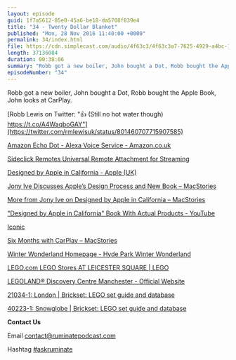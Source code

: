 ```yaml
---
layout: episode
guid: 1f7a5612-85e0-45a6-be18-da5708f839e4
title: "34 - Twenty Dollar Blanket"
published: "Mon, 28 Nov 2016 11:40:00 +0000"
permalink: 34/index.html
file: https://cdn.simplecast.com/audio/4f63c3/4f63c3a7-7625-4929-a4bc-1ef4cdcbca06/40976c40-6ac1-46ee-ab2a-709f57e242cd/4adcf1e7_tc.mp3?aid=rss_feed&feed=7Rzwf7P6
length: 37136084
duration: 00:38:06
summary: "Robb got a new boiler, John bought a Dot, Robb bought the Apple Book, John looks at CarPlay."
episodeNumber: "34"
---
```


Robb got a new boiler, John bought a Dot, Robb bought the Apple Book, John looks at CarPlay.

[Robb Lewis on Twitter: "👍 (Still no hot water though) https://t.co/A4WaqboGAY"](https://twitter.com/rmlewisuk/status/801460707715907585)

[Amazon Echo Dot - Alexa Voice Service - Amazon.co.uk](https://www.amazon.co.uk/Amazon-Echo-Dot-Generation-Black/dp/B01DFKBL68)

[Sideclick Remotes Universal Remote Attachment for Streaming](https://www.sideclickremotes.com/)

[Designed by Apple in California - Apple (UK)](http://www.apple.com/uk/designed-by-apple/)

[Jony Ive Discusses Apple’s Design Process and New Book – MacStories](https://www.macstories.net/news/jony-ive-discusses-apples-design-process-and-new-book/)

[More from Jony Ive on Designed by Apple in California – MacStories](https://www.macstories.net/news/more-from-jony-ive-on-designed-by-apple-in-california/)

["Designed by Apple in California" Book With Actual Products - YouTube](https://www.youtube.com/watch?v=avj7mYRxVjo&feature=youtu.be)

[Iconic](http://iconicbook.com/)

[Six Months with CarPlay – MacStories](https://www.macstories.net/news/six-months-with-carplay/)

[Winter Wonderland Homepage - Hyde Park Winter Wonderland](http://hydeparkwinterwonderland.com/)

[LEGO.com LEGO Stores AT LEICESTER SQUARE | LEGO](https://www.lego.com/en-gb/stores/stores/uk/london-leicester-square)

[LEGOLAND® Discovery Centre Manchester - Official Website](https://www.legolanddiscoverycentre.co.uk/manchester/)

[21034-1: London | Brickset: LEGO set guide and database](http://brickset.com/sets/21034-1/London)

[40223-1: Snowglobe | Brickset: LEGO set guide and database](http://brickset.com/sets/40223-1)

**Contact Us**

Email [contact@ruminatepodcast.com](mailto:contact@ruminatepodcast.com)

Hashtag [#askruminate](https://twitter.com/search?q=askruminate)
